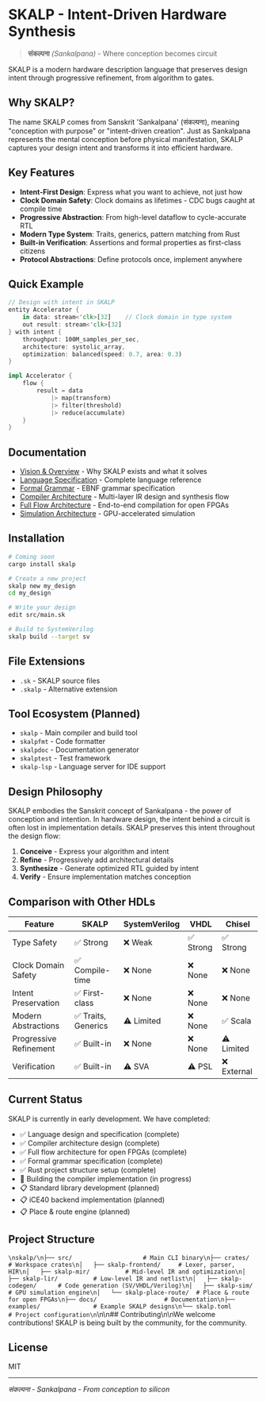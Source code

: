 # SKALP - Intent-Driven Hardware Synthesis

> **संकल्पना** *(Sankalpana)* - Where conception becomes circuit

SKALP is a modern hardware description language that preserves design intent through progressive refinement, from algorithm to gates.

## Why SKALP?

The name SKALP comes from Sanskrit 'Sankalpana' (संकल्पना), meaning "conception with purpose" or "intent-driven creation". Just as Sankalpana represents the mental conception before physical manifestation, SKALP captures your design intent and transforms it into efficient hardware.

## Key Features

- **Intent-First Design**: Express what you want to achieve, not just how
- **Clock Domain Safety**: Clock domains as lifetimes - CDC bugs caught at compile time
- **Progressive Abstraction**: From high-level dataflow to cycle-accurate RTL
- **Modern Type System**: Traits, generics, pattern matching from Rust
- **Built-in Verification**: Assertions and formal properties as first-class citizens
- **Protocol Abstractions**: Define protocols once, implement anywhere

## Quick Example

```rust
// Design with intent in SKALP
entity Accelerator {
    in data: stream<'clk>[32]    // Clock domain in type system
    out result: stream<'clk>[32]
} with intent {
    throughput: 100M_samples_per_sec,
    architecture: systolic_array,
    optimization: balanced(speed: 0.7, area: 0.3)
}

impl Accelerator {
    flow {
        result = data
            |> map(transform)
            |> filter(threshold)
            |> reduce(accumulate)
    }
}
```

## Documentation

- [Vision & Overview](docs/VISION.md) - Why SKALP exists and what it solves
- [Language Specification](docs/LANGUAGE_SPECIFICATION.md) - Complete language reference
- [Formal Grammar](docs/GRAMMAR.ebnf) - EBNF grammar specification
- [Compiler Architecture](docs/COMPILER_ARCHITECTURE.md) - Multi-layer IR design and synthesis flow
- [Full Flow Architecture](docs/FULL_FLOW_ARCHITECTURE.md) - End-to-end compilation for open FPGAs
- [Simulation Architecture](docs/SIMULATION_ARCHITECTURE.md) - GPU-accelerated simulation

## Installation

```bash
# Coming soon
cargo install skalp

# Create a new project
skalp new my_design
cd my_design

# Write your design
edit src/main.sk

# Build to SystemVerilog
skalp build --target sv
```

## File Extensions

- `.sk` - SKALP source files
- `.skalp` - Alternative extension

## Tool Ecosystem (Planned)

- `skalp` - Main compiler and build tool
- `skalpfmt` - Code formatter
- `skalpdoc` - Documentation generator
- `skalptest` - Test framework
- `skalp-lsp` - Language server for IDE support

## Design Philosophy

SKALP embodies the Sanskrit concept of Sankalpana - the power of conception and intention. In hardware design, the intent behind a circuit is often lost in implementation details. SKALP preserves this intent throughout the design flow:

1. **Conceive** - Express your algorithm and intent
2. **Refine** - Progressively add architectural details
3. **Synthesize** - Generate optimized RTL guided by intent
4. **Verify** - Ensure implementation matches conception

## Comparison with Other HDLs

| Feature | SKALP | SystemVerilog | VHDL | Chisel |
|---------|-------|---------------|------|--------|
| Type Safety | ✅ Strong | ❌ Weak | ✅ Strong | ✅ Strong |
| Clock Domain Safety | ✅ Compile-time | ❌ None | ❌ None | ❌ None |
| Intent Preservation | ✅ First-class | ❌ None | ❌ None | ❌ None |
| Modern Abstractions | ✅ Traits, Generics | ⚠️ Limited | ❌ None | ✅ Scala |
| Progressive Refinement | ✅ Built-in | ❌ None | ❌ None | ⚠️ Limited |
| Verification | ✅ Built-in | ⚠️ SVA | ⚠️ PSL | ❌ External |

## Current Status

SKALP is currently in early development. We have completed:

- ✅ Language design and specification (complete)
- ✅ Compiler architecture design (complete)
- ✅ Full flow architecture for open FPGAs (complete)
- ✅ Formal grammar specification (complete)
- ✅ Rust project structure setup (complete)
- 🚧 Building the compiler implementation (in progress)
- 📋 Standard library development (planned)
- 📋 iCE40 backend implementation (planned)
- 📋 Place & route engine (planned)

## Project Structure

```\nskalp/\n├── src/                    # Main CLI binary\n├── crates/                 # Workspace crates\n│   ├── skalp-frontend/     # Lexer, parser, HIR\n│   ├── skalp-mir/          # Mid-level IR and optimization\n│   ├── skalp-lir/          # Low-level IR and netlist\n│   ├── skalp-codegen/      # Code generation (SV/VHDL/Verilog)\n│   ├── skalp-sim/          # GPU simulation engine\n│   └── skalp-place-route/  # Place & route for open FPGAs\n├── docs/                   # Documentation\n├── examples/               # Example SKALP designs\n└── skalp.toml             # Project configuration\n```\n\n## Contributing\n\nWe welcome contributions! SKALP is being built by the community, for the community.

## License

MIT

---

*संकल्पना - Sankalpana - From conception to silicon*